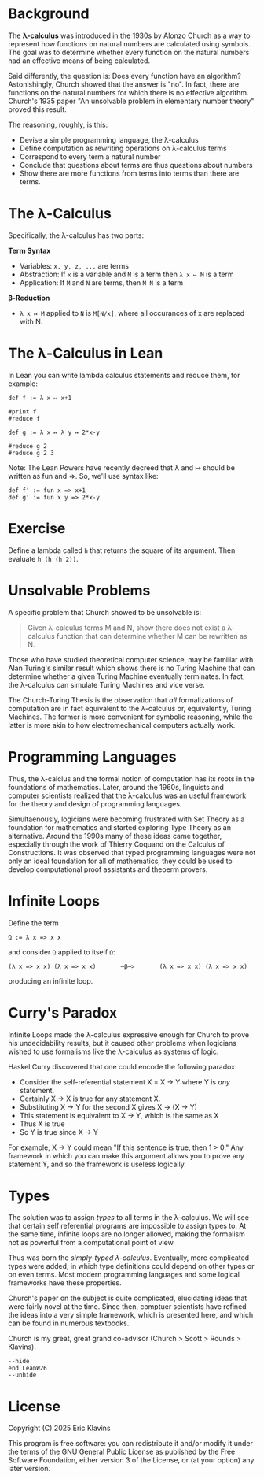 

Background
===

The **λ-calculus** was introduced in the 1930s by Alonzo Church as a way to represent how functions on natural numbers are calculated using symbols. The goal was to determine whether every function on the natural numbers had an effective means of being calculated.

Said differently, the question is: Does every function have an algorithm? Astonishingly, Church showed that the answer is "no". In fact, there are functions on the natural numbers for which there is no effective algorithm. Church's 1935 paper "An unsolvable problem in elementary number theory" proved this result.

The reasoning, roughly, is this:

  - Devise a simple programming language, the λ-calculus
  - Define computation as rewriting operations on λ-calculus terms
  - Correspond to every term a natural number
  - Conclude that questions about terms are thus questions about numbers
  - Show there are more functions from terms into terms than there are terms.

The λ-Calculus
===

Specifically, the λ-calculus has two parts:

**Term Syntax**
- Variables: `x, y, z, ...` are terms
- Abstraction: If `x` is a variable and `M` is a term then `λ x ↦ M` is a term
- Application: If `M` and `N` are terms, then `M N` is a term

**β-Reduction**
- `λ x ↦ M` applied to `N` is `M[N/x]`, where all occurances of x are replaced with N.

The λ-Calculus in Lean
===

In Lean you can write lambda calculus statements and reduce them, for example:


```lean
def f := λ x ↦ x+1

#print f
#reduce f

def g := λ x ↦ λ y ↦ 2*x-y

#reduce g 2
#reduce g 2 3
```
 Note: The Lean Powers have recently decreed that λ and ↦ should be written as fun and =>.
So, we'll use syntax like: 
```lean
def f' := fun x => x+1
def g' := fun x y => 2*x-y
```

Exercise
===

Define a lambda called `h` that returns the square of its argument.
Then evaluate `h (h (h 2))`.




Unsolvable Problems
===

A specific problem that Church showed to be unsolvable is:

> Given λ-calculus terms M and N, show there does not exist a λ-calculus function that can determine whether M can be rewritten as N.

Those who have studied theoretical computer science, may be familiar with Alan Turing's similar result which shows there is no Turing Machine that can determine whether a given Turing Machine eventually terminates. In fact, the λ-calculus can simulate Turing Machines and vice verse.

The Church-Turing Thesis is the observation that _all_ formalizations of computation are in fact equivalent to the λ-calculus or, equivalently, Turing Machines. The former is more convenient for symbolic reasoning, while the latter is more akin to how electromechanical computers actually work.

Programming Languages
===

Thus, the λ-calclus and the formal notion of computation has its roots in the foundations of mathematics. Later, around the 1960s, linguists and computer scientists realized that the λ-calculus was an useful framework for the theory and design of programming languages.

Simultaenously, logicians were becoming frustrated with Set Theory as a foundation for mathematics and started exploring Type Theory as an alternative. Around the 1990s many of these ideas came together, especially through the work of Thierry Coquand on the Calculus of Constructions. It was observed that typed programming languages were not only an ideal foundation for all of mathematics, they could be used to develop computational proof assistants and theoerm provers.

Infinite Loops
===
Define the term
```
Ω := λ x => x x
```
and consider `Ω` applied to itself `Ω`:
```
(λ x => x x) (λ x => x x)       —β—>       (λ x => x x) (λ x => x x)
```
producing an infinite loop.

Curry's Paradox
===

Infinite Loops made the λ-calculus expressive enough for Church to prove his undecidability results, but it caused other problems when logicians wished to use formalisms like the λ-calculus as systems of logic.

Haskel Curry discovered that one could encode the following paradox:

  - Consider the self-referential statement X = X → Y where Y is _any_ statement.
  - Certainly X → X is true for any statement X.
  - Substituting X → Y for the second X gives X → (X → Y)
  - This statement is equivalent to X → Y, which is the same as X
  - Thus X is true
  - So Y is true since X → Y

For example, X → Y could mean "If this sentence is true, then 1 > 0." Any framework in which you can make this argument allows you to prove any statement Y, and so the framework is useless logically.

Types
===

The solution was to assign _types_ to all terms in the λ-calculus. We will see that certain self referential programs are impossible to assign types to. At the same time, infinite loops are no longer allowed, making the formalism not as powerful from a computational point of view.

Thus was born the _simply-typed λ-calculus_. Eventually, more complicated types were added, in which type definitions could depend on other types or on even terms. Most modern programming languages and some logical frameworks have these properties.

Church's paper on the subject is quite complicated, elucidating ideas that were fairly novel at the time. Since then, comptuer scientists have refined the ideas into a very simple framework, which is presented here, and which can be found in numerous textbooks.

Church is my great, great grand co-advisor (Church > Scott > Rounds > Klavins).


```lean
--hide
end LeanW26
--unhide
```

License
===

Copyright (C) 2025  Eric Klavins

This program is free software: you can redistribute it and/or modify
it under the terms of the GNU General Public License as published by
the Free Software Foundation, either version 3 of the License, or
(at your option) any later version.   

